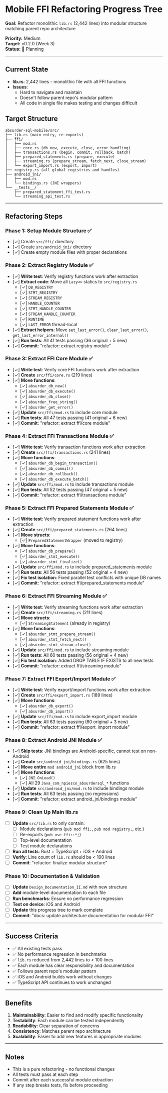 # Mobile FFI Refactoring Progress Tree

**Goal:** Refactor monolithic `lib.rs` (2,442 lines) into modular structure matching parent repo architecture

**Priority:** Medium  
**Target:** v0.2.0 (Week 3)  
**Status:** 🚧 Planning

---

## Current State

- **lib.rs**: 2,442 lines - monolithic file with all FFI functions
- **Issues**: 
  - Hard to navigate and maintain
  - Doesn't follow parent repo's modular pattern
  - All code in single file makes testing and changes difficult

## Target Structure

```
absurder-sql-mobile/src/
├── lib.rs (main entry, re-exports)
├── ffi/
│   ├── mod.rs
│   ├── core.rs (db_new, execute, close, error handling)
│   ├── transactions.rs (begin, commit, rollback, batch)
│   ├── prepared_statements.rs (prepare, execute)
│   ├── streaming.rs (prepare_stream, fetch_next, close_stream)
│   └── export_import.rs (export, import)
├── registry.rs (all global registries and handles)
├── android_jni/
│   ├── mod.rs
│   └── bindings.rs (JNI wrappers)
└── __tests__/
    ├── prepared_statement_ffi_test.rs
    └── streaming_api_test.rs
```

---

## Refactoring Steps

### Phase 1: Setup Module Structure ✅
- [✓] Create `src/ffi/` directory
- [✓] Create `src/android_jni/` directory
- [✓] Create empty module files with proper declarations

### Phase 2: Extract Registry Module ✅
- [✓] **Write test**: Verify registry functions work after extraction
- [✓] **Extract code**: Move all `Lazy<>` statics to `src/registry.rs`
  - [✓] `DB_REGISTRY`
  - [✓] `STMT_REGISTRY`
  - [✓] `STREAM_REGISTRY`
  - [✓] `HANDLE_COUNTER`
  - [✓] `STMT_HANDLE_COUNTER`
  - [✓] `STREAM_HANDLE_COUNTER`
  - [✓] `RUNTIME`
  - [✓] `LAST_ERROR` thread-local
- [✓] **Extract helpers**: Move `set_last_error()`, `clear_last_error()`, `get_last_error_internal()`
- [✓] **Run tests**: All 41 tests passing (36 original + 5 new)
- [✓] **Commit**: "refactor: extract registry module"

### Phase 3: Extract FFI Core Module ✅
- [✓] **Write test**: Verify core FFI functions work after extraction
- [✓] **Create** `src/ffi/core.rs` (219 lines)
- [✓] **Move functions**:
  - [✓] `absurder_db_new()`
  - [✓] `absurder_db_execute()`
  - [✓] `absurder_db_close()`
  - [✓] `absurder_free_string()`
  - [✓] `absurder_get_error()`
- [✓] **Update** `src/ffi/mod.rs` to include core module
- [✓] **Run tests**: All 47 tests passing (41 original + 6 new)
- [✓] **Commit**: "refactor: extract ffi/core module"

### Phase 4: Extract FFI Transactions Module ✅
- [✓] **Write test**: Verify transaction functions work after extraction
- [✓] **Create** `src/ffi/transactions.rs` (241 lines)
- [✓] **Move functions**:
  - [✓] `absurder_db_begin_transaction()`
  - [✓] `absurder_db_commit()`
  - [✓] `absurder_db_rollback()`
  - [✓] `absurder_db_execute_batch()`
- [✓] **Update** `src/ffi/mod.rs` to include transactions module
- [✓] **Run tests**: All 52 tests passing (47 original + 5 new)
- [✓] **Commit**: "refactor: extract ffi/transactions module"

### Phase 5: Extract FFI Prepared Statements Module ✅
- [✓] **Write test**: Verify prepared statement functions work after extraction
- [✓] **Create** `src/ffi/prepared_statements.rs` (264 lines)
- [✓] **Move structs**:
  - [✓] `PreparedStatementWrapper` (moved to registry)
- [✓] **Move functions**:
  - [✓] `absurder_db_prepare()`
  - [✓] `absurder_stmt_execute()`
  - [✓] `absurder_stmt_finalize()`
- [✓] **Update** `src/ffi/mod.rs` to include prepared_statements module
- [✓] **Run tests**: All 56 tests passing (52 original + 4 new)
- [✓] **Fix test isolation**: Fixed parallel test conflicts with unique DB names
- [✓] **Commit**: "refactor: extract ffi/prepared_statements module"

### Phase 6: Extract FFI Streaming Module ✅
- [✓] **Write test**: Verify streaming functions work after extraction
- [✓] **Create** `src/ffi/streaming.rs` (211 lines)
- [✓] **Move structs**:
  - [✓] `StreamingStatement` (already in registry)
- [✓] **Move functions**:
  - [✓] `absurder_stmt_prepare_stream()`
  - [✓] `absurder_stmt_fetch_next()`
  - [✓] `absurder_stmt_stream_close()`
- [✓] **Update** `src/ffi/mod.rs` to include streaming module
- [✓] **Run tests**: All 60 tests passing (56 original + 4 new)
- [✓] **Fix test isolation**: Added DROP TABLE IF EXISTS to all new tests
- [✓] **Commit**: "refactor: extract ffi/streaming module"

### Phase 7: Extract FFI Export/Import Module ✅
- [✓] **Write test**: Verify export/import functions work after extraction
- [✓] **Create** `src/ffi/export_import.rs` (189 lines)
- [✓] **Move functions**:
  - [✓] `absurder_db_export()`
  - [✓] `absurder_db_import()`
- [✓] **Update** `src/ffi/mod.rs` to include export_import module
- [✓] **Run tests**: All 63 tests passing (60 original + 3 new)
- [✓] **Commit**: "refactor: extract ffi/export_import module"

### Phase 8: Extract Android JNI Module ✅
- [✓] **Skip tests**: JNI bindings are Android-specific, cannot test on non-Android
- [✓] **Create** `src/android_jni/bindings.rs` (625 lines)
- [✓] **Move entire** `mod android_jni` block from lib.rs
- [✓] **Move functions**:
  - [✓] `JNI_OnLoad()`
  - [✓] All 29 `Java_com_npiesco_absurdersql_*` functions
- [✓] **Update** `src/android_jni/mod.rs` to include bindings module
- [✓] **Run tests**: All 63 tests passing (no regressions)
- [✓] **Commit**: "refactor: extract android_jni/bindings module"

### Phase 9: Clean Up Main lib.rs
- [ ] **Update** `src/lib.rs` to only contain:
  - [ ] Module declarations (`pub mod ffi;`, `pub mod registry;`, etc.)
  - [ ] Re-exports (`pub use ffi::*;`)
  - [ ] Top-level documentation
  - [ ] Test module declarations
- [ ] **Run all tests**: Rust + TypeScript + iOS + Android
- [ ] **Verify**: Line count of `lib.rs` should be < 100 lines
- [ ] **Commit**: "refactor: finalize modular structure"

### Phase 10: Documentation & Validation
- [ ] **Update** `Design_Documentation_II.md` with new structure
- [ ] **Add** module-level documentation to each file
- [ ] **Run benchmarks**: Ensure no performance regression
- [ ] **Test on device**: iOS and Android
- [ ] **Update** this progress tree to mark complete
- [ ] **Commit**: "docs: update architecture documentation for modular FFI"

---

## Success Criteria

- ✅ All existing tests pass
- ✅ No performance regression in benchmarks
- ✅ `lib.rs` reduced from 2,442 lines to < 100 lines
- ✅ Each module has clear responsibility and documentation
- ✅ Follows parent repo's modular pattern
- ✅ iOS and Android builds work without changes
- ✅ TypeScript API continues to work unchanged

---

## Benefits

1. **Maintainability**: Easier to find and modify specific functionality
2. **Testability**: Each module can be tested independently
3. **Readability**: Clear separation of concerns
4. **Consistency**: Matches parent repo architecture
5. **Scalability**: Easier to add new features in appropriate modules

---

## Notes

- This is a pure refactoring - no functional changes
- All tests must pass at each step
- Commit after each successful module extraction
- If any step breaks tests, fix before proceeding
